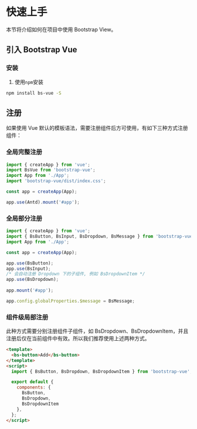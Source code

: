 # 快速上手
本节将介绍如何在项目中使用 Bootstrap View。

## 引入 Bootstrap Vue

### 安装
1. 使用`npm`安装
```bash
npm install bs-vue -S
```

## 注册
如果使用 Vue 默认的模板语法，需要注册组件后方可使用，有如下三种方式注册组件：
### 全局完整注册
```js
import { createApp } from 'vue';
import BsVue from 'bootstrap-vue';
import App from './App';
import 'bootstrap-vue/dist/index.css';

const app = createApp(App);

app.use(Antd).mount('#app');
```

### 全局部分注册
```javascript
import { createApp } from 'vue';
import { BsButton, BsInput, BsDropdown, BsMessage } from 'bootstrap-vue';
import App from './App';

const app = createApp(App);

app.use(BsButton);
app.use(BsInput);
/* 会自动注册 Dropdown 下的子组件, 例如 BsDropdownItem */
app.use(BsDropdown);
  
app.mount('#app');

app.config.globalProperties.$message = BsMessage;
```

### 组件级局部注册
此种方式需要分别注册组件子组件，如 BsDropdown、BsDropdownItem，并且注册后仅在当前组件中有效。所以我们推荐使用上述两种方式。
```html
<template>
  <bs-button>Add</bs-button>
</template>
<script>
  import { BsButton, BsDropdown, BsDropdownItem } from 'bootstrap-vue';

  export default {
    components: {
      BsButton,
      BsDropdown,
      BsDropdownItem
    },
  };
</script>
```
